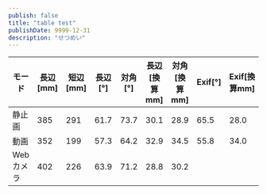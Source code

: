 ```yaml
---
publish: false
title: "table test"
publishDate: 9999-12-31
description: "せつめい"
---
```


| モード | 長辺\[mm\] | 短辺\[mm\] | 長辺\[°\] | 対角\[°\] | 長辺\[換算mm\] | 対角\[換算mm\] | Exif\[°\] | Exif\[換算mm\] |
| - | - | - | - | - | - | - | - | - |
| 静止画 | 385 | 291 | 61.7 | 73.7 | 30.1 | 28.9 | 65.5 | 28.0 |
| 動画 | 352 | 199 | 57.3 | 64.2 | 32.9 | 34.5 | 55.8 | 34.0 |
| Webカメラ | 402 | 226 | 63.9 | 71.2 | 28.8 | 30.2 |  |  |

